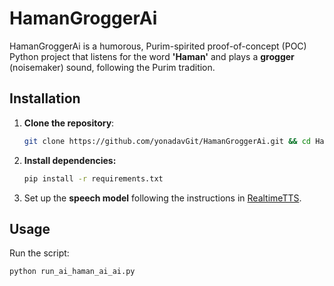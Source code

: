 # HamanGroggerAi  

HamanGroggerAi is a humorous, Purim-spirited proof-of-concept (POC) Python project that listens for the word **'Haman'** and plays a **grogger** (noisemaker) sound, following the Purim tradition. 

## Installation  
1. **Clone the repository**:  
   ```bash
   git clone https://github.com/yonadavGit/HamanGroggerAi.git && cd HamanGroggerAi
2. **Install dependencies:**
    ```bash
    pip install -r requirements.txt
3. Set up the **speech model** following the instructions in [RealtimeTTS](https://github.com/KoljaB/RealtimeTTS).

## Usage
Run the script:

```bash
python run_ai_haman_ai_ai.py